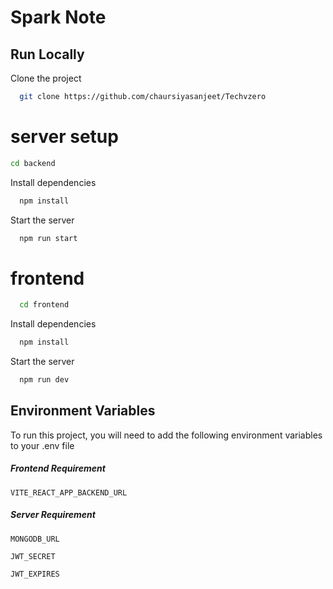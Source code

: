
# Spark Note




## Run Locally

Clone the project

```bash
  git clone https://github.com/chaursiyasanjeet/Techvzero
```
# server setup

  ```bash
  cd backend
```
Install dependencies

```bash
  npm install
```

Start the server

```bash
  npm run start
```
# frontend

```bash
  cd frontend
```

Install dependencies

```bash
  npm install
```

Start the server

```bash
  npm run dev
```


    
## Environment Variables

To run this project, you will need to add the following environment variables to your .env file

##### Frontend Requirement
`VITE_REACT_APP_BACKEND_URL`

##### Server Requirement

`MONGODB_URL`

`JWT_SECRET`

`JWT_EXPIRES`



